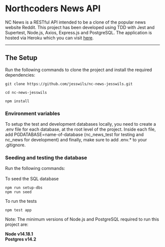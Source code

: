 # Northcoders News API

NC News is a RESTful API intended to be a clone of the popular news website Reddit. This project has been developed using TDD with Jest and Supertest, Node.js, Axios, Express.js and PostgreSQL. The application is hosted via Heroku which you can visit [here](https://nc-news-jesswils3.herokuapp.com/api).

---

## The Setup

Run the following commands to clone the project and install the required dependencies:

```
git clone https://github.com/jesswils/nc-news-jesswils.git

cd nc-news-jesswils

npm install
```

### Environment variables

To setup the test and development databases locally, you need to create a .env file for each database, at the root level of the project. Inside each file, add PGDATABASE=name-of-database (nc_news_test for testing and nc_news for development) and finally, make sure to add .env.\* to your .gitignore.

### Seeding and testing the database

Run the following commands:
<br>
<br>
To seed the SQL database
<br>

```
npm run setup-dbs
npm run seed
```

To run the tests

```
npm test app
```

Note: The minimum versions of Node.js and PostgreSQL required to run this project are:

**Node v14.18.1**
<br>
**Postgres v14.2**

